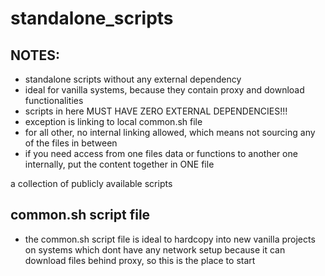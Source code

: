 # standalone_scripts

## NOTES: 
* standalone scripts without any external dependency
* ideal for vanilla systems, because they contain proxy and download functionalities
* scripts in here MUST HAVE ZERO EXTERNAL DEPENDENCIES!!!
* exception is linking to local common.sh file
* for all other, no internal linking allowed, which means not sourcing any of the files in between
* if you need access from one files data or functions to another one internally, put the content together in ONE file

a collection of publicly available scripts

## common.sh script file

* the common.sh script file is ideal to hardcopy into new vanilla projects on systems which dont have any network setup
  because it can download files behind proxy, so this is the place to start


